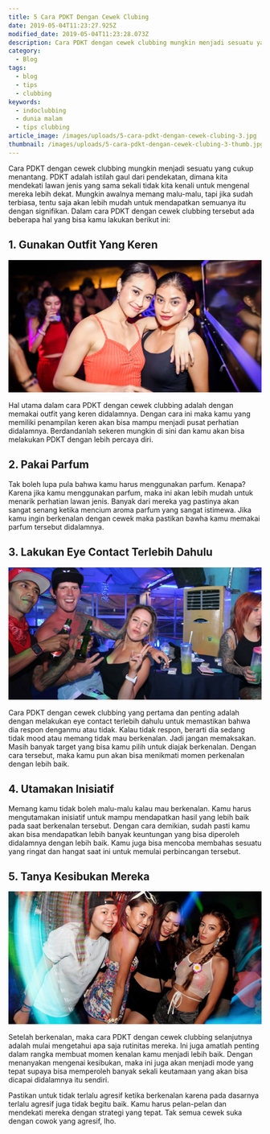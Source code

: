 ```yaml
---
title: 5 Cara PDKT Dengan Cewek Clubing
date: 2019-05-04T11:23:27.925Z
modified_date: 2019-05-04T11:23:28.073Z
description: Cara PDKT dengan cewek clubbing mungkin menjadi sesuatu yang cukup menantang. PDKT adalah istilah gaul dari pendekatan.
category:
  - Blog
tags:
  - blog
  - tips
  - clubbing
keywords:
  - indoclubbing
  - dunia malam
  - tips clubbing
article_image: /images/uploads/5-cara-pdkt-dengan-cewek-clubing-3.jpg
thumbnail: /images/uploads/5-cara-pdkt-dengan-cewek-clubing-3-thumb.jpg
---
```

Cara PDKT dengan cewek clubbing mungkin menjadi sesuatu yang cukup menantang. PDKT adalah istilah gaul dari pendekatan, dimana kita mendekati lawan jenis yang sama sekali tidak kita kenali untuk mengenal mereka lebih dekat. Mungkin awalnya memang malu-malu, tapi jika sudah terbiasa, tentu saja akan lebih mudah untuk mendapatkan semuanya itu dengan signifikan. Dalam cara PDKT dengan cewek clubbing tersebut ada beberapa hal yang bisa kamu lakukan berikut ini:



## 1. Gunakan Outfit Yang Keren

![5 Cara PDKT Dengan Cewek Clubing](/images/uploads/5-cara-pdkt-dengan-cewek-clubing-3.jpg)

Hal utama dalam cara PDKT dengan cewek clubbing adalah dengan memakai outfit yang keren didalamnya. Dengan cara  ini maka kamu yang memiliki penampilan keren akan bisa mampu menjadi pusat perhatian didalamnya. Berdandanlah sekeren mungkin di sini dan kamu akan bisa melakukan PDKT dengan lebih percaya diri.



## 2. Pakai Parfum

Tak boleh lupa pula bahwa kamu harus menggunakan parfum. Kenapa? Karena jika kamu menggunakan parfum, maka ini akan lebih mudah untuk menarik perhatian lawan jenis. Banyak dari mereka yag pastinya akan sangat senang ketika mencium aroma parfum yang sangat istimewa. Jika kamu ingin berkenalan dengan cewek maka pastikan bawha kamu memakai parfum tersebut didalamnya.



## 3.  Lakukan Eye Contact Terlebih Dahulu

![5 Cara PDKT Dengan Cewek Clubing](/images/uploads/5-cara-pdkt-dengan-cewek-clubing-2.jpg)

Cara PDKT dengan cewek clubbing yang pertama dan penting adalah dengan melakukan eye contact terlebih dahulu untuk memastikan bahwa dia respon denganmu atau tidak. Kalau tidak respon, berarti dia sedang tidak mood atau memang tidak mau berkenalan. Jadi jangan memaksakan. Masih banyak target yang bisa kamu pilih untuk diajak berkenalan. Dengan cara tersebut, maka kamu pun akan bisa menikmati momen perkenalan dengan lebih baik.



## 4. Utamakan Inisiatif

Memang kamu tidak boleh malu-malu kalau mau berkenalan. Kamu harus mengutamakan inisiatif untuk mampu mendapatkan hasil yang lebih baik pada saat berkenalan tersebut. Dengan cara demikian, sudah pasti kamu akan bisa mendapatkan lebih banyak keuntungan yang bisa diperoleh didalamnya dengan lebih baik. Kamu juga bisa mencoba membahas sesuatu yang ringat dan hangat saat ini untuk memulai perbincangan tersebut.



## 5. Tanya Kesibukan Mereka

![5 Cara PDKT Dengan Cewek Clubing](/images/uploads/5-cara-pdkt-dengan-cewek-clubing-1.jpg)

Setelah berkenalan, maka cara PDKT dengan cewek clubbing selanjutnya adalah mulai mengetahui apa saja rutinitas mereka. Ini juga amatlah penting dalam rangka membuat momen kenalan kamu menjadi lebih baik. Dengan menanyakan mengenai kesibukan, maka ini juga akan menjadi mode yang tepat supaya bisa memperoleh banyak sekali keutamaan yang akan bisa dicapai didalamnya itu sendiri. 

Pastikan untuk tidak terlalu agresif ketika berkenalan karena pada dasarnya terlalu agresif juga tidak begitu baik. Kamu harus pelan-pelan dan mendekati mereka dengan strategi yang tepat. Tak semua cewek suka dengan cowok yang agresif, lho.
